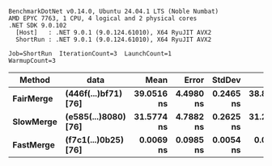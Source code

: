 ```

BenchmarkDotNet v0.14.0, Ubuntu 24.04.1 LTS (Noble Numbat)
AMD EPYC 7763, 1 CPU, 4 logical and 2 physical cores
.NET SDK 9.0.102
  [Host]   : .NET 9.0.1 (9.0.124.61010), X64 RyuJIT AVX2
  ShortRun : .NET 9.0.1 (9.0.124.61010), X64 RyuJIT AVX2

Job=ShortRun  IterationCount=3  LaunchCount=1  
WarmupCount=3  

```
| Method    | data                 | Mean       | Error     | StdDev    | Min        | Max        | Gen0   | Allocated |
|---------- |--------------------- |-----------:|----------:|----------:|-----------:|-----------:|-------:|----------:|
| **FairMerge** | **(446f(...)bf71) [76]** | **39.0516 ns** | **4.4980 ns** | **0.2465 ns** | **38.8682 ns** | **39.3319 ns** | **0.0086** |     **144 B** |
| **SlowMerge** | **(e585(...)8080) [76]** | **31.5774 ns** | **4.7882 ns** | **0.2625 ns** | **31.2753 ns** | **31.7493 ns** | **0.0048** |      **80 B** |
| **FastMerge** | **(f7c1(...)0b25) [76]** |  **0.0069 ns** | **0.0985 ns** | **0.0054 ns** |  **0.0016 ns** |  **0.0124 ns** |      **-** |         **-** |
